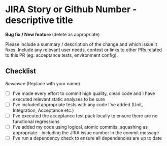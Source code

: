 # JIRA Story or Github Number - descriptive title

**Bug fix / New feature** (delete as appropriate)

Please include a summary / description of the change and which issue it fixes.  Include any relevant user needs, context or links to other PRs related to this PR (eg. acceptance tests, environment config).

## Checklist

*Reviewee* (Replace with your name)
 - [ ]  I've made every effort to commit high quality, clean code and I have executed relevant static analyses to be sure
 - [ ]  I've included appropriate tests with any code I've added (Unit, Integration, Acceptance etc.)
 - [ ]  I've executed the acceptance test pack locally to ensure there are no functional regressions
 - [ ]  I've added my code using logical, atomic commits, squashing as appropriate - including the JIRA issue number in the commit message
 - [ ]  I've run a dependency check to ensure all dependencies are up to date
